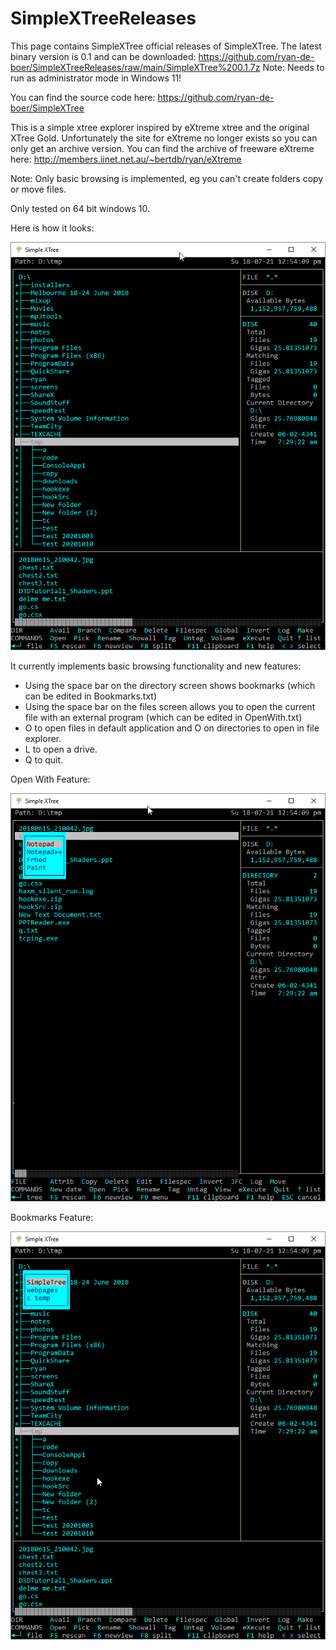 # SimpleXTreeReleases

This page contains SimpleXTree official releases of SimpleXTree.
The latest binary version is 0.1 and can be downloaded: https://github.com/ryan-de-boer/SimpleXTreeReleases/raw/main/SimpleXTree%200.1.7z
Note: Needs to run as administrator mode in Windows 11!

You can find the source code here: https://github.com/ryan-de-boer/SimpleXTree

This is a simple xtree explorer inspired by eXtreme xtree and the original XTree Gold. Unfortunately the site for eXtreme no longer exists so you can only get an archive version.
You can find the archive of freeware eXtreme here: http://members.iinet.net.au/~bertdb/ryan/eXtreme

Note: Only basic browsing is implemented, eg you can't create folders copy or move files.

Only tested on 64 bit windows 10.

Here is how it looks:

![alt text](https://github.com/ryan-de-boer/SimpleXTreeReleases/blob/main/images/image1.png?raw=true)

It currently implements basic browsing functionality and new features: 
* Using the space bar on the directory screen shows bookmarks (which can be edited in Bookmarks.txt)
* Using the space bar on the files screen allows you to open the current file with an external program (which can be edited in OpenWith.txt)
* O to open files in default application and O on directories to open in file explorer.
* L to open a drive.
* Q to quit.

Open With Feature:

![alt text](https://github.com/ryan-de-boer/SimpleXTreeReleases/blob/main/images/image2_openwith.png?raw=true)

Bookmarks Feature:

![alt text](https://github.com/ryan-de-boer/SimpleXTreeReleases/blob/main/images/image3_bookmarks.png?raw=true)
